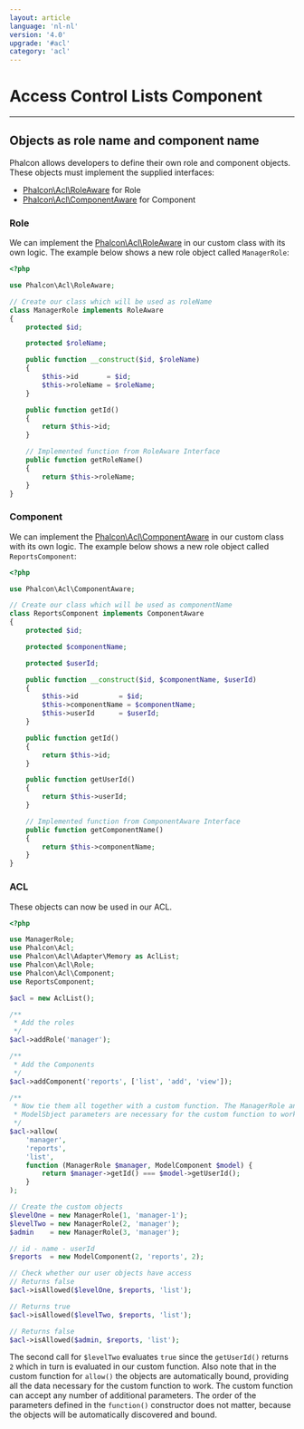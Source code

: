 ```yaml
---
layout: article
language: 'nl-nl'
version: '4.0'
upgrade: '#acl'
category: 'acl'
---
```

# Access Control Lists Component

* * *

## Objects as role name and component name

Phalcon allows developers to define their own role and component objects. These objects must implement the supplied interfaces:

* [Phalcon\Acl\RoleAware](api/Phalcon_Acl_RoleAware) for Role
* [Phalcon\Acl\ComponentAware](api/Phalcon_Acl_ComponentAware) for Component

### Role

We can implement the [Phalcon\Acl\RoleAware](api/Phalcon_Acl_RoleAware) in our custom class with its own logic. The example below shows a new role object called `ManagerRole`:

```php
<?php

use Phalcon\Acl\RoleAware;

// Create our class which will be used as roleName
class ManagerRole implements RoleAware
{
    protected $id;

    protected $roleName;

    public function __construct($id, $roleName)
    {
        $this->id       = $id;
        $this->roleName = $roleName;
    }

    public function getId()
    {
        return $this->id;
    }

    // Implemented function from RoleAware Interface
    public function getRoleName()
    {
        return $this->roleName;
    }
}
```

### Component

We can implement the [Phalcon\Acl\ComponentAware](api/Phalcon_Acl_ComponentAware) in our custom class with its own logic. The example below shows a new role object called `ReportsComponent`:

```php
<?php

use Phalcon\Acl\ComponentAware;

// Create our class which will be used as componentName
class ReportsComponent implements ComponentAware
{
    protected $id;

    protected $componentName;

    protected $userId;

    public function __construct($id, $componentName, $userId)
    {
        $this->id          = $id;
        $this->componentName = $componentName;
        $this->userId      = $userId;
    }

    public function getId()
    {
        return $this->id;
    }

    public function getUserId()
    {
        return $this->userId;
    }

    // Implemented function from ComponentAware Interface
    public function getComponentName()
    {
        return $this->componentName;
    }
}
```

### ACL

These objects can now be used in our ACL.

```php
<?php

use ManagerRole;
use Phalcon\Acl;
use Phalcon\Acl\Adapter\Memory as AclList;
use Phalcon\Acl\Role;
use Phalcon\Acl\Component;
use ReportsComponent;

$acl = new AclList();

/**
 * Add the roles
 */
$acl->addRole('manager');

/**
 * Add the Components
 */
$acl->addComponent('reports', ['list', 'add', 'view']);

/**
 * Now tie them all together with a custom function. The ManagerRole and
 * ModelSbject parameters are necessary for the custom function to work 
 */
$acl->allow(
    'manager', 
    'reports', 
    'list',
    function (ManagerRole $manager, ModelComponent $model) {
        return $manager->getId() === $model->getUserId();
    }
);

// Create the custom objects
$levelOne = new ManagerRole(1, 'manager-1');
$levelTwo = new ManagerRole(2, 'manager');
$admin    = new ManagerRole(3, 'manager');

// id - name - userId
$reports  = new ModelComponent(2, 'reports', 2);

// Check whether our user objects have access 
// Returns false
$acl->isAllowed($levelOne, $reports, 'list');

// Returns true
$acl->isAllowed($levelTwo, $reports, 'list');

// Returns false
$acl->isAllowed($admin, $reports, 'list');
```

The second call for `$levelTwo` evaluates `true` since the `getUserId()` returns `2` which in turn is evaluated in our custom function. Also note that in the custom function for `allow()` the objects are automatically bound, providing all the data necessary for the custom function to work. The custom function can accept any number of additional parameters. The order of the parameters defined in the `function()` constructor does not matter, because the objects will be automatically discovered and bound.